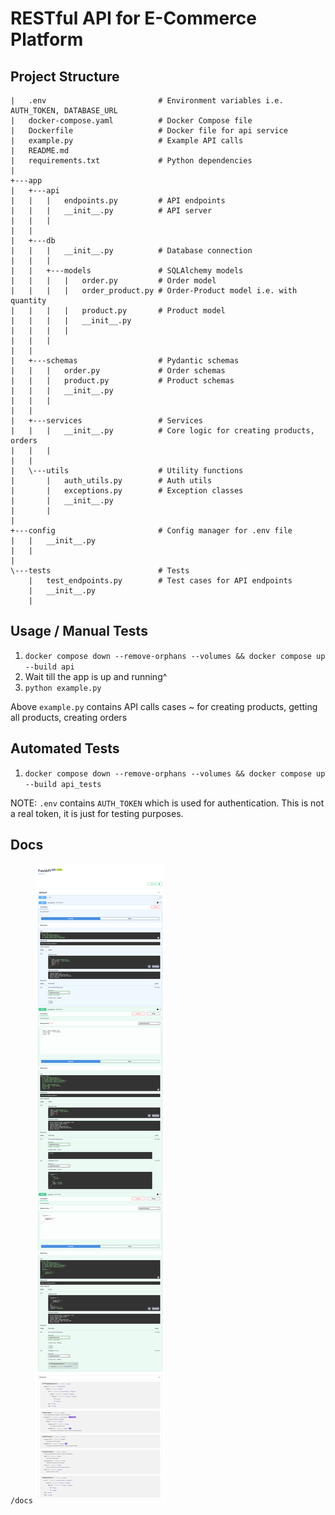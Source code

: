 # RESTful API for E-Commerce Platform

## Project Structure
```
|   .env                         # Environment variables i.e. AUTH_TOKEN, DATABASE_URL
|   docker-compose.yaml          # Docker Compose file
|   Dockerfile                   # Docker file for api service
|   example.py                   # Example API calls
|   README.md
|   requirements.txt             # Python dependencies
|   
+---app
|   +---api
|   |   |   endpoints.py         # API endpoints
|   |   |   __init__.py          # API server
|   |   |   
|   |           
|   +---db
|   |   |   __init__.py          # Database connection
|   |   |   
|   |   +---models               # SQLAlchemy models
|   |   |   |   order.py         # Order model
|   |   |   |   order_product.py # Order-Product model i.e. with quantity
|   |   |   |   product.py       # Product model
|   |   |   |   __init__.py
|   |   |   |   
|   |   |           
|   |           
|   +---schemas                  # Pydantic schemas
|   |   |   order.py             # Order schemas
|   |   |   product.py           # Product schemas
|   |   |   __init__.py
|   |   |   
|   |           
|   +---services                 # Services
|   |   |   __init__.py          # Core logic for creating products, orders
|   |   |   
|   |           
|   \---utils                    # Utility functions
|       |   auth_utils.py        # Auth utils
|       |   exceptions.py        # Exception classes
|       |   __init__.py
|       |   
|               
+---config                       # Config manager for .env file
|   |   __init__.py
|   |   
|           
\---tests                        # Tests
    |   test_endpoints.py        # Test cases for API endpoints
    |   __init__.py
    |   
```


## Usage / Manual Tests

1. `docker compose down --remove-orphans --volumes && docker compose up --build api`
2. Wait till the app is up and running^
3. `python example.py`

Above `example.py` contains API calls cases ~ for creating products, getting all products, creating orders


## Automated Tests
1. `docker compose down --remove-orphans --volumes && docker compose up --build api_tests`


NOTE: `.env` contains `AUTH_TOKEN` which is used for authentication. This is not a real token, it is just for testing purposes.


## Docs

`/docs`
![api_docs_testing](/tests/api_docs_testing.png)
